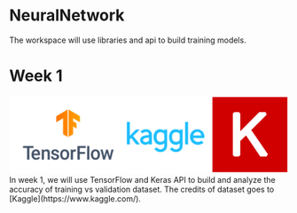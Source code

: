 # NeuralNetwork
The workspace will use libraries and api to build training models.

# Week 1

<div align="center">
	<img src="week1/img.png">
</div>
In week 1, we will use TensorFlow and Keras API to build and analyze
the accuracy of training vs validation dataset. The credits of dataset goes to
[Kaggle](https://www.kaggle.com/).
